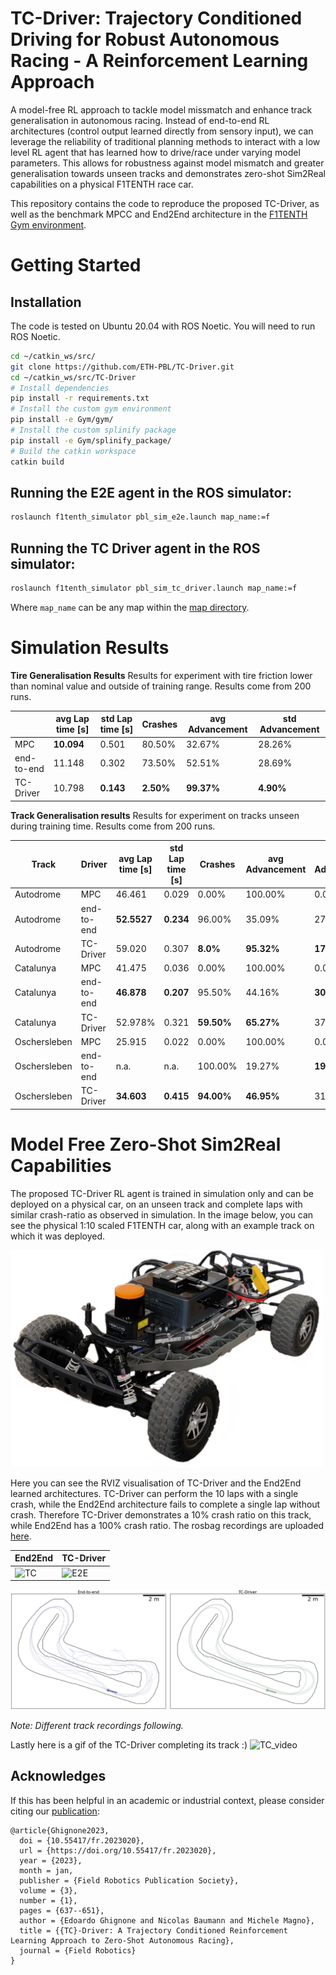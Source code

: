 # TC-Driver: Trajectory Conditioned Driving for Robust Autonomous Racing - A Reinforcement Learning Approach

A model-free RL approach to tackle model missmatch and enhance track generalisation in autonomous racing. Instead of end-to-end RL architectures (control output learned directly from sensory input), we can leverage the reliability of traditional planning methods to interact with a low level RL agent that has learned how to drive/race under varying model parameters. This allows for robustness against model mismatch and greater generalisation towards unseen tracks and demonstrates zero-shot Sim2Real capabilities on a physical F1TENTH race car.

This repository contains the code to reproduce the proposed TC-Driver, as well as the benchmark MPCC and End2End architecture in the [F1TENTH Gym environment](https://github.com/f1tenth/f1tenth_gym).  

# Getting Started
## Installation
The code is tested on Ubuntu 20.04 with ROS Noetic. You will need to run ROS Noetic.
```bash
cd ~/catkin_ws/src/
git clone https://github.com/ETH-PBL/TC-Driver.git
cd ~/catkin_ws/src/TC-Driver
# Install dependencies
pip install -r requirements.txt
# Install the custom gym environment
pip install -e Gym/gym/
# Install the custom splinify package
pip install -e Gym/splinify_package/
# Build the catkin workspace
catkin build
```
## Running the E2E agent in the ROS simulator:
```bash
roslaunch f1tenth_simulator pbl_sim_e2e.launch map_name:=f
```

## Running the TC Driver agent in the ROS simulator:
```bash
roslaunch f1tenth_simulator pbl_sim_tc_driver.launch map_name:=f
```

Where `map_name` can be any map within the [map directory](https://github.com/ETH-PBL/TC-Driver/tree/main/F110_ROS_Simulator/maps).

# Simulation Results

**Tire Generalisation Results**
Results for experiment with tire friction lower than nominal value and outside of training range. Results come from 200 runs.

|            | avg Lap time [s] | std Lap time [s] | Crashes   | avg Advancement | std Advancement |
|------------|------------------|------------------|-----------|-----------------|-----------------|
| MPC        | **10.094**       | 0.501            | 80.50%    | 32.67%          | 28.26%          |
| end-to-end | 11.148           | 0.302            | 73.50%    | 52.51%          | 28.69%          |
| TC-Driver  | 10.798           | **0.143**        | **2.50%** | **99.37%**      | **4.90%**       |

**Track Generalisation results**
Results for experiment on tracks unseen during training time. Results come from 200 runs.

| Track        | Driver     | avg Lap time [s] | std Lap time [s] | Crashes    | avg Advancement | std Advancement |
|--------------|------------|------------------|------------------|------------|-----------------|-----------------|
| Autodrome    | MPC        | 46.461           | 0.029            | 0.00%      | 100.00%         | 0.00%           |
| Autodrome    | end-to-end | **52.5527**      | **0.234**        | 96.00%     | 35.09%          | 27.06%          |
| Autodrome    | TC-Driver  | 59.020           | 0.307            | **8.0%**   | **95.32%**      | **17.88%**      |
| Catalunya    | MPC        | 41.475           | 0.036            | 0.00%      | 100.00%         | 0.00%           |
| Catalunya    | end-to-end | **46.878**       | **0.207**        | 95.50%     | 44.16%          | **30.33%**      |
| Catalunya    | TC-Driver  | 52.978%          | 0.321            | **59.50%** | **65.27%**      | 37.03%          |
| Oschersleben | MPC        | 25.915           | 0.022            | 0.00%      | 100.00%         | 0.00%           |
| Oschersleben | end-to-end | n.a.             | n.a.             | 100.00%    | 19.27%          | **19.93%**      |
| Oschersleben | TC-Driver  | **34.603**       | **0.415**        | **94.00%** | **46.95%**      | 31.23%          |


# Model Free Zero-Shot Sim2Real Capabilities
The proposed TC-Driver RL agent is trained in simulation only and can be deployed on a physical car, on an unseen track and complete laps with similar crash-ratio as observed in simulation. In the image below, you can see the physical 1:10 scaled F1TENTH car, along with an example track on which it was deployed. 

<img src="/misc/imgs/titlepage_car.png" width="500">

Here you can see the RVIZ visualisation of TC-Driver and the End2End learned architectures. TC-Driver can perform the 10 laps with a single crash, while the End2End architecture fails to complete a single lap without crash. Therefore TC-Driver demonstrates a 10% crash ratio on this track, while End2End has a 100% crash ratio. The rosbag recordings are uploaded [here](/TC_Driver/plotting/).

| End2End | TC-Driver |
| ------ | ------ |
| ![TC](/misc/imgs/e2e_rviz.gif) | ![E2E](/misc/imgs/tc_rviz.gif) |

![Track](/misc/imgs/real_traj.png)

_Note: Different track recordings following._

Lastly here is a gif of the TC-Driver completing its track :)
![TC_video](/misc/imgs/tc_video.gif)

## Acknowledges

If this has been helpful in an academic or industrial context, please consider citing our [publication](https://fieldrobotics.net/Field_Robotics/Volume_3_files/Vol3_20.pdf):

~~~~
@article{Ghignone2023,
  doi = {10.55417/fr.2023020},
  url = {https://doi.org/10.55417/fr.2023020},
  year = {2023},
  month = jan,
  publisher = {Field Robotics Publication Society},
  volume = {3},
  number = {1},
  pages = {637--651},
  author = {Edoardo Ghignone and Nicolas Baumann and Michele Magno},
  title = {{TC}-Driver: A Trajectory Conditioned Reinforcement Learning Approach to Zero-Shot Autonomous Racing},
  journal = {Field Robotics}
}
~~~~


